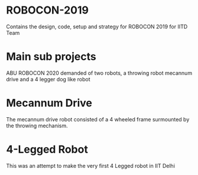 # ROBOCON-2019
Contains the design, code, setup and strategy for ROBOCON 2019 for IITD Team


# Main sub projects
ABU ROBOCON 2020 demanded of two robots, a throwing robot mecannum drive and a 4 legger dog like robot

# Mecannum Drive
The mecannum drive robot consisted of a 4 wheeled frame surmounted by the throwing mechanism.

# 4-Legged Robot
This was an attempt to make the very first 4 Legged robot in IIT Delhi
